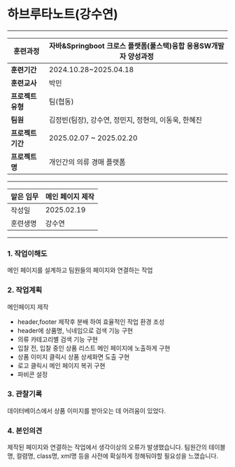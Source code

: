 # 하브루타노트(강수연)

---

| **훈련과정** | 자바&Springboot 크로스 플랫폼(풀스택)융합 응용SW개발자 양성과정 |
| --- | --- |
| **훈련기간** | 2024.10.28~2025.04.18 |
| **훈련교사** | 박민 |
| **프로젝트 유형** | 팀(협동) |
| **팀원** | 김정빈(팀장), 강수연, 정민지, 정현의, 이동욱, 한혜진 |
| **프로젝트 기간** | 2025.02.07 ~ 2025.02.20 |
| **프로젝트명** | 개인간의 의류 경매 플랫폼 |

---

| 맡은 임무 | 메인 페이지 제작 |
| --- | --- |
| 작성일 | 2025.02.19 |
| 훈련생명 | 강수연 |

---

### 1. 작업이해도

메인 페이지를 설계하고 팀원들의 페이지와 연결하는 작업

### 2. 작업계획

메인페이지 제작

- header,footer 제작후 분배 하여 효율적인 작업 환경 조성
- header에 상품명, 닉네임으로 검색 기능 구현
- 의류 카테고리별 검색 기능 구현
- 입찰 전, 입찰 중인 상품 리스트 메인 페이지에 노출하게 구현
- 상품 이미지 클릭시 상품 상세화면 도출 구현
- 로고 클릭시 메인 페이지 복귀 구현
- 파비콘 설정

### 3. 관찰기록

데이터베이스에서 상품 이미지를 받아오는 데 어려움이 있었다.

### 4. 본인의견

제작된 페이지와 연결하는 작업에서 생각이상의 오류가 발생했습니다.
팀원간의 테이블명, 컬렴명, class명, xml명 등을 사전에 확실하게 정해둬야할 필요성을 
느꼈습니다.
